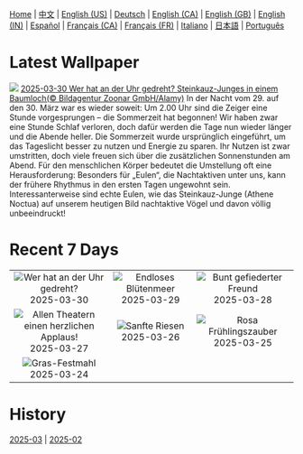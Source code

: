 [Home](../README.md) | [中文](zh-CN.md) | [English (US)](en-US.md) | [Deutsch](de-DE.md) | [English (CA)](en-CA.md) | [English (GB)](en-GB.md) | [English (IN)](en-IN.md) | [Español](es-ES.md) | [Français (CA)](fr-CA.md) | [Français (FR)](fr-FR.md) | [Italiano](it-IT.md) | [日本語](ja-JP.md) | [Português](pt-BR.md)

# Latest Wallpaper
![](https://www.bing.com/th?id=OHR.AtheneNoctuaGermany_DE-DE4640297200_UHD.jpg)
[2025-03-30 Wer hat an der Uhr gedreht? Steinkauz-Junges in einem Baumloch(© Bildagentur Zoonar GmbH/Alamy)](https://www.bing.com/th?id=OHR.AtheneNoctuaGermany_DE-DE4640297200_UHD.jpg)
In der Nacht vom 29. auf den 30. März war es wieder soweit: Um 2.00 Uhr sind die Zeiger eine Stunde vorgesprungen – die Sommerzeit hat begonnen! Wir haben zwar eine Stunde Schlaf verloren, doch dafür werden die Tage nun wieder länger und die Abende heller. Die Sommerzeit wurde ursprünglich eingeführt, um das Tageslicht besser zu nutzen und Energie zu sparen. Ihr Nutzen ist zwar umstritten, doch viele freuen sich über die zusätzlichen Sonnenstunden am Abend. Für den menschlichen Körper bedeutet die Umstellung oft eine Herausforderung: Besonders für „Eulen“, die Nachtaktiven unter uns, kann der frühere Rhythmus in den ersten Tagen ungewohnt sein. Interessanterweise sind echte Eulen, wie das Steinkauz-Junge (Athene Noctua) auf unserem heutigen Bild nachtaktive Vögel und davon völlig unbeeindruckt!

# Recent 7 Days
|  |  |  |
|:---:|:---:|:---:|
| ![](https://www.bing.com/th?id=OHR.AtheneNoctuaGermany_DE-DE4640297200_400x240.jpg "Wer hat an der Uhr gedreht?") 2025-03-30 | ![](https://www.bing.com/th?id=OHR.CarrizoBloom_DE-DE4724342753_400x240.jpg "Endloses Blütenmeer") 2025-03-29 | ![](https://www.bing.com/th?id=OHR.NestingMonarch_DE-DE4342475181_400x240.jpg "Bunt gefiederter Freund") 2025-03-28 |
| ![](https://www.bing.com/th?id=OHR.OdeonAthens_DE-DE3749163988_400x240.jpg "Allen Theatern einen herzlichen Applaus!") 2025-03-27 | ![](https://www.bing.com/th?id=OHR.CrystalManatee_DE-DE8276334869_400x240.jpg "Sanfte Riesen") 2025-03-26 | ![](https://www.bing.com/th?id=OHR.AlsterLakeCherry_DE-DE3454488264_400x240.jpg "Rosa Frühlingszauber") 2025-03-25 |
| ![](https://www.bing.com/th?id=OHR.ElephantGrass_DE-DE3541534518_400x240.jpg "Gras-Festmahl") 2025-03-24 |  |  |

# History
[2025-03](../archives/wallpaper/de-DE/w_2025_03.md) | [2025-02](../archives/wallpaper/de-DE/w_2025_02.md)
